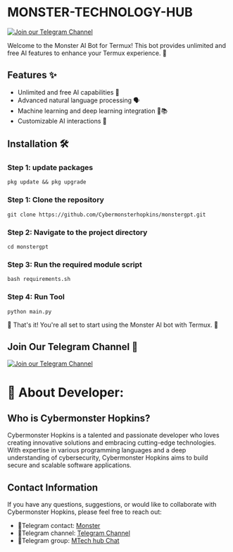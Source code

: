 # MONSTER-TECHNOLOGY-HUB

[![Join our Telegram Channel](https://i.ibb.co/HV6VSN8/Picsart-23-12-09-16-56-31-340.png)](https://t.me/monster_ai_bot)

Welcome to the Monster AI Bot for Termux! This bot provides unlimited and free AI features to enhance your Termux experience. 🚀

## Features ✨

- Unlimited and free AI capabilities 🧠
- Advanced natural language processing 🗣️
- Machine learning and deep learning integration 🤖📚
- Customizable AI interactions 🔄

## Installation 🛠️

### Step 1: update packages
`pkg update && pkg upgrade`
### Step 1: Clone the repository
`git clone https://github.com/Cybermonsterhopkins/monstergpt.git`

### Step 2: Navigate to the project directory
`cd monstergpt`

### Step 3: Run the required module script
`bash requirements.sh`

### Step 4: Run Tool
`python main.py`

🎉 That's it! You're all set to start using the Monster AI bot with Termux. 🚀

## Join Our Telegram Channel 📣

[![Join our Telegram Channel](https://upload.wikimedia.org/wikipedia/commons/8/82/Telegram_logo.svg)](https://t.me/monster_ai_bot)




# 🔐 About Developer:

## Who is Cybermonster Hopkins?

Cybermonster Hopkins is a talented and passionate developer who loves creating innovative solutions and embracing cutting-edge technologies. With expertise in various programming languages and a deep understanding of cybersecurity, Cybermonster Hopkins aims to build secure and scalable software applications.


## Contact Information

If you have any questions, suggestions, or would like to collaborate with Cybermonster Hopkins, please feel free to reach out:

- 🚨Telegram contact: [Monster](https://t.me/monsterrequestsbot)
- 🚨Telegram channel: [Telegram Channel](https://t.me/cybermonsterx)
- 🚨Telegram group: [MTech hub Chat](https://t.me/cybermonsterq)
